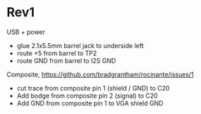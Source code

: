 # Rev1

USB + power

* glue 2.1x5.5mm barrel jack to underside left
* route +5 from barrel to TP2
* route GND from barrel to I2S GND

Composite, https://github.com/bradgrantham/rocinante/issues/1

* cut trace from composite pin 1 (shield / GND) to C20
* Add bodge from composite pin 2 (signal) to C20
* Add GND from composite pin 1 to VGA shield GND
